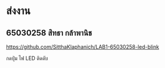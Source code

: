 # ส่งงาน
## 65030258 สิทธา กล้าพานิช

https://github.com/SitthaKlaphanich/LAB1-65030258-led-blink

กดปุ่ม ไฟ LED ติดดับ
